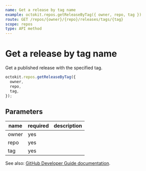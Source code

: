 ```yaml
---
name: Get a release by tag name
example: octokit.repos.getReleaseByTag({ owner, repo, tag })
route: GET /repos/{owner}/{repo}/releases/tags/{tag}
scope: repos
type: API method
---
```


# Get a release by tag name

Get a published release with the specified tag.

```js
octokit.repos.getReleaseByTag({
  owner,
  repo,
  tag,
});
```

## Parameters

<table>
  <thead>
    <tr>
      <th>name</th>
      <th>required</th>
      <th>description</th>
    </tr>
  </thead>
  <tbody>
    <tr><td>owner</td><td>yes</td><td>

</td></tr>
<tr><td>repo</td><td>yes</td><td>

</td></tr>
<tr><td>tag</td><td>yes</td><td>

</td></tr>
  </tbody>
</table>

See also: [GitHub Developer Guide documentation](https://developer.github.com/v3/repos/releases/#get-a-release-by-tag-name).

